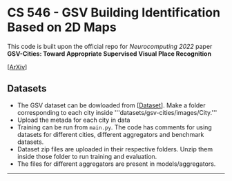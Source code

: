 # CS 546 - GSV Building Identification Based on 2D Maps

This code is built upon the official repo for *Neurocomputing 2022* paper **GSV-Cities: Toward Appropriate Supervised Visual Place Recognition**

[[ArXiv](https://arxiv.org/abs/2210.10239)]

## Datasets
* The GSV dataset can be dowloaded from [[Dataset](https://www.kaggle.com/datasets/amaralibey/gsv-cities)]. Make a folder corresponding to each city inside '''datasets/gsv-cities/images/City.'''
* Upload the metada for each city in data
* Training can be run from `main.py`. The code has comments for using datasets for different cities, different aggregators and benchmark datasets.
* Dataset zip files are uploaded in their respective folders. Unzip them inside those folder to run training and evaluation.
* The files for different aggregators are present in models/aggregators. 
---
